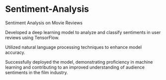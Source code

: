# Sentiment-Analysis
Sentiment Analysis on Movie Reviews

Developed a deep learning model to analyze and classify sentiments in user reviews using TensorFlow.

Utilized natural language processing techniques to enhance model accuracy.

Successfully deployed the model, demonstrating proficiency in machine learning and contributing to an improved understanding of audience sentiments in the film industry.
